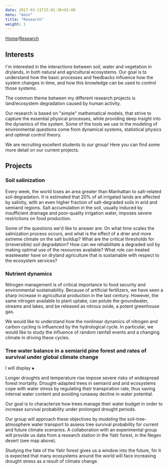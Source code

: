 ```yaml
---
date: 2017-03-11T15:01:36+02:00
menu: "main"
title: "Research"
weight: 1
---
```


[Home](/)/[Research](/research/)

## <i class="entypo entypo-flashlight"></i> Interests

I'm interested in the interactions between soil, water and vegetation in drylands, in both natural and agricultural ecosystems.
Our goal is to understand how the basic processes and feedbacks influence how the system changes in time, and how this knowledge can be used to control those systems.
​

The common theme between my different research projects is land/ecosystem degradation caused by human activity.


Our research is based on "simple" mathematical models, that strive to capture the essential physical processes, while providing deep insight into the dynamics of the system.
Some of the tools we use in the modeling of environmental questions come from dynamical systems, statistical physics and optimal control theory.


We are recruiting excellent students to our group!
Here you can find some more detail on our current projects.

## <!-- &#128640; --> <i class="entypo entypo-rocket"></i> Projects

### <i class="entypo entypo-alert" aria-hidden="true"></i> Soil salinization

Every week, the world loses an area greater than Manhattan to salt-related soil degradation.
It is estimated that 20% of all irrigated lands are affected by salinity, with an even higher fraction of salt-degraded soils in arid and semiarid regions.
Salt accumulation in the soil, usually induced by insufficient drainage and poor-quality irrigation water, imposes severe restrictions on food production.


Some of the questions we'd like to answer are:
On what time scales the salinization process occurs, and what is the effect of a drier and more extreme climate on the salt buildup?
What are the critical thresholds for (irreversible) soil degradation?
How can we rehabilitate a degraded soil by making optimal use of the resources available?
What role can treated wastewater have on dryland agriculture that is sustainable with respect to the ecosystem services?
​

### <i class="entypo entypo-chart-line" aria-hidden="true"></i> Nutrient dynamics

Nitrogen management is of critical importance to food security and environmental sustainability.
Because of artificial fertilizers, we have seen a sharp increase in agricultural production in the last century.
However, the same nitrogen available to plant uptake, can polute the groundwater, streams and lakes, and be released as nitrous oxide, a potent greenhouse gas.


We would like to understand how the nonlinear dynamics of nitrogen and carbon cycling is influenced by the hydrological cycle.
In particular, we would like to study the influence of random rainfall events and a changing climate in driving these cycles.

### <i class="fa fa-tree" aria-hidden="true"></i> Tree water balance in a semiarid pine forest and rates of survival under global climate change



<p>I will display &#9824;<p>


Longer droughts and temperature rise impose severe risks of widespread forest mortality.
Drought-adapted trees in semiarid and arid ecosystems cope with water stress by regulating their transpiration rate, thus saving internal water content and avoiding 
runaway decline in water potential.

Our goal is to characterize how trees manage their water budget in order to increase survival probability under prolonged drought periods.

Our group will approach these objectives by *modeling* the soil-tree-atmosphere water transport to assess tree survival probability for current and future climate scenarios.
A collaboration with an experimental group will provide us data from a research station in the Yatir forest, in the Negev desert (see map above).

Studying the fate of the Yatir forest gives us a window into the future, for it is expected that many ecosystems around the world will face increasing drought stress as a result of climate change.
